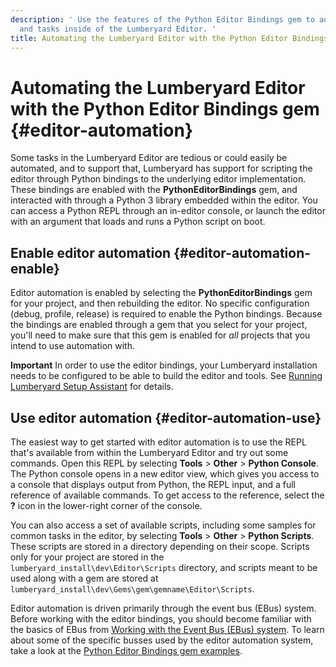 ```yaml
---
description: ' Use the features of the Python Editor Bindings gem to automate actions
  and tasks inside of the Lumberyard Editor. '
title: Automating the Lumberyard Editor with the Python Editor Bindings gem
---
```

# Automating the Lumberyard Editor with the Python Editor Bindings gem {#editor-automation}

 Some tasks in the Lumberyard Editor are tedious or could easily be automated, and to support that, Lumberyard has support for scripting the editor through Python bindings to the underlying editor implementation\. These bindings are enabled with the **PythonEditorBindings** gem, and interacted with through a Python 3 library embedded within the editor\. You can access a Python REPL through an in\-editor console, or launch the editor with an argument that loads and runs a Python script on boot\.

## Enable editor automation {#editor-automation-enable}

 Editor automation is enabled by selecting the **PythonEditorBindings** gem for your project, and then rebuilding the editor\. No specific configuration \(debug, profile, release\) is required to enable the Python bindings\. Because the bindings are enabled through a gem that you select for your project, you'll need to make sure that this gem is enabled for *all* projects that you intend to use automation with\.

**Important**
 In order to use the editor bindings, your Lumberyard installation needs to be configured to be able to build the editor and tools\. See [Running Lumberyard Setup Assistant](/docs/userguide/lumberyard-launcher-using.md) for details\.

## Use editor automation {#editor-automation-use}

 The easiest way to get started with editor automation is to use the REPL that's available from within the Lumberyard Editor and try out some commands\. Open this REPL by selecting **Tools** > **Other** > **Python Console**\. The Python console opens in a new editor view, which gives you access to a console that displays output from Python, the REPL input, and a full reference of available commands\. To get access to the reference, select the **?** icon in the lower\-right corner of the console\.

 You can also access a set of available scripts, including some samples for common tasks in the editor, by selecting **Tools** > **Other** > **Python Scripts**\. These scripts are stored in a directory depending on their scope\. Scripts only for your project are stored in the `lumberyard_install\dev\Editor\Scripts` directory, and scripts meant to be used along with a gem are stored at `lumberyard_install\dev\Gems\gem\gemname\Editor\Scripts`\.

 Editor automation is driven primarily through the event bus \(EBus\) system\. Before working with the editor bindings, you should become familiar with the basics of EBus from [Working with the Event Bus \(EBus\) system](/docs/user-guide/features/engine/ebus/_index.md)\. To learn about some of the specific busses used by the editor automation system, take a look at the [Python Editor Bindings gem examples](/docs/user-guide/features/editor/editor-automation-examples.md)\.